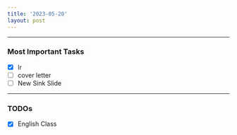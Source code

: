 ```yaml
---
title: '2023-05-20'
layout: post
---
```


---

### Most Important Tasks

- [x] lr
- [ ] cover letter
- [ ] New Sink Slide

---

### TODOs

- [x] English Class
